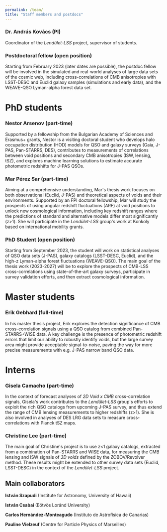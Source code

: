 ```yaml
---
permalink: /team/
title: "Staff members and postdocs"
---
```

### Dr. András Kovács (PI)
Coordinator of the _Lendület-LSS_ project, supervisor of students.

### Postdoctoral fellow (open position)
Starting from February 2023 (later dates are possible), the postdoc fellow will be involved in the simulated and real-world analyses of large data sets of the cosmic web, including cross-correlations of CMB anisotropies with LSST-DESC and Euclid galaxy samples (simulations and early data), and the WEAVE-QSO Lyman-alpha forest data set.

# PhD students
### Nestor Arsenov (part-time)
Supported by a fellowship from the Bulgarian Academy of Sciences and Erasmus+ grants, Nestor is a visiting doctoral student who develops halo occupation distribution (HOD) models for QSO and galaxy surveys (Gaia, J-PAS, Pan-STARRS, DES), contributes to measurements of correlations between void positions and secondary CMB anisotropies (ISW, lensing, tSZ), and explores machine learning solutions to estimate accurate photometric redshifts for J-PAS QSOs.

### Mar Pérez Sar (part-time)
Aiming at a comprehensive understanding, Mar's thesis work focuses on both observational (Euclid, J-PAS) and theoretical aspects of voids and their environments. Supported by an FPI doctoral fellowship, Mar will study the prospects of using angular redshift fluctuations (ARF) at void positions to unlock new cosmological information, including key redshift ranges where the predictions of standard and alternative models differ most significantly (z>1). She will participate in the _Lendület-LSS_ group's work at Konkoly based on international mobility grants.

### PhD Student (open position)
Starting from September 2023, the student will work on statistical analyses of QSO data sets (J-PAS), galaxy catalogs (LSST-DESC, Euclid), and the high-z Lyman-alpha forest fluctuations (WEAVE-QSO). The main goal of the thesis work (2023-2027) will be to explore the prospects of CMB-LSS cross-correlations using state-of-the-art galaxy surveys, participate in survey validation efforts, and then extract cosmological information.

# Master students
### Erik Gebhard (full-time)
In his master thesis project, Erik explores the detection significance of CMB cross-correlation signals using a QSO catalog from combined Pan-STARRS+WISE data. A key challenge is the presence of photometric redshift errors that limit our ability to robustly identify voids, but the large survey area might provide acceptable signal-to-noise, paving the way for more precise measurements with e.g. J-PAS narrow band QSO data.

# Interns
### Gisela Camacho (part-time)
In the context of forecast analyses of _2D Void x CMB_ cross-correlation signals, Gisela's work contributes to the _Lendület-LSS_ group's efforts to exploit the rich QSO catalogs from upcoming J-PAS survey, and thus extend the range of CMB lensing measurements to higher redshifts (z>1). She is also involved in analyses of DES LRG data sets to measure cross-correlations with Planck tSZ maps.

### Christine Lee (part-time)
The main goal of Christine's project is to use z<1 galaxy catalogs, extracted from a combination of Pan-STARRS and WISE data, for measuring the CMB lensing and ISW signals of _3D voids_ defined by the ZOBOV/Revolver method. These results might be extended to other survey data sets (Euclid, LSST-DESC) in the context of the _Lendület-LSS_ project.

## Main collaborators
**István Szapudi** (Institute for Astronomy, University of Hawaii)

**István Csabai** (Eötvös Loránd University)

**Carlos Hernández-Monteagudo** (Instituto de Astrofísica de Canarias)

**Pauline Vielzeuf** (Centre for Particle Physics of Marseilles)
